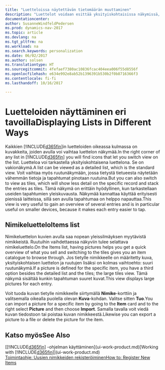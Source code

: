 ```yaml
---
title: "Luetteloissa näytettävän tietomäärän muuttaminen"
description: "Luettelot voidaan esittää yksityiskohtaisissa näkymissä, joista näet lisätietoja, tai ruutuina, joita on helppo silmäillä."
documentationcenter: 
author: SusanneWindfeldPedersen
ms.prod: dynamics-nav-2017
ms.topic: article
ms.devlang: na
ms.tgt_pltfrm: na
ms.workload: na
ms.search.keywords: personalization
ms.date: 06/02/2017
ms.author: solsen
ms.translationtype: HT
ms.sourcegitcommit: 4fefaef7380ac10836fcac404eea006f55d8556f
ms.openlocfilehash: e634e992e8ab52b1396391b530b2f0b8716366f3
ms.contentlocale: fi-fi
ms.lasthandoff: 10/16/2017

---
```

# <a name="displaying-lists-in-different-ways"></a><span data-ttu-id="ef2b2-103">Luetteloiden näyttäminen eri tavoilla</span><span class="sxs-lookup"><span data-stu-id="ef2b2-103">Displaying Lists in Different Ways</span></span>
<span data-ttu-id="ef2b2-104">Kaikkien [!INCLUDE[d365fin](includes/d365fin_md.md)]in luetteloiden oikeassa kulmassa on kuvakkeita, joiden avulla voi vaihtaa luettelon näkymää.</span><span class="sxs-lookup"><span data-stu-id="ef2b2-104">In the right corner of any list in [!INCLUDE[d365fin](includes/d365fin_md.md)] you will find icons that let you switch view on the list.</span></span> <span data-ttu-id="ef2b2-105">Luetteloa voi tarkastella yksityiskohtaisena luettelona. Se on vakionäkymä.</span><span class="sxs-lookup"><span data-stu-id="ef2b2-105">A list can be viewed as a detailed list, which is the standard view.</span></span> <span data-ttu-id="ef2b2-106">Voit vaihtaa myös ruutunäkymään, jossa tietystä tietueesta näytetään vähemmän tietoja ja tapahtumat pinotaan ruutuina.</span><span class="sxs-lookup"><span data-stu-id="ef2b2-106">But you can also switch to view as tiles, which will show less detail on the specific record and stack the entries as tiles.</span></span> <span data-ttu-id="ef2b2-107">Tämä näkymä on erittäin hyödyllinen, kun tarkastellaan useiden tapahtumien yleiskuvausta. Näkymää kannattaa käyttää erityisesti pienissä laitteissa, sillä sen avulla tapahtumaa on helppo napauttaa.</span><span class="sxs-lookup"><span data-stu-id="ef2b2-107">This view is very useful to gain an overview of several entries and is in particular useful on smaller devices, because it makes each entry easier to tap.</span></span>

## <a name="items-list"></a><span data-ttu-id="ef2b2-108">Nimikeluettelo</span><span class="sxs-lookup"><span data-stu-id="ef2b2-108">Items list</span></span>
<span data-ttu-id="ef2b2-109">Nimikeluettelon kuvien avulla saa nopean yleissilmäyksen myytävistä nimikkeistä. Ruutuihin vaihdettaessa näkyviin tulee selattava nimikeluettelo.</span><span class="sxs-lookup"><span data-stu-id="ef2b2-109">On the Items list, having pictures helps you get a quick overview of what you sell and switching to the tiles gives you an item catalogue to browse through.</span></span> <span data-ttu-id="ef2b2-110">Jos tietylle nimikkeelle on määritetty kuva, yksityiskohtaisen luettelon ja ruutujen lisäksi on kolmas vaihtoehto: suuri ruutunäkymä.</span><span class="sxs-lookup"><span data-stu-id="ef2b2-110">If a picture is defined for the specific item, you have a third option besides the detailed list and the tiles; the large tiles view.</span></span> <span data-ttu-id="ef2b2-111">Tämä näkymä sisältää kunkin tapahtuman suuret kuvat.</span><span class="sxs-lookup"><span data-stu-id="ef2b2-111">This view displays large pictures for each entry.</span></span>

<span data-ttu-id="ef2b2-112">Voit tuoda kuvan tietylle nimikkeelle siirtymällä **Nimike**-korttiin ja valitsemalla oikealla puolella olevan **Kuva**-kohdan. Valitse sitten **Tuo**.</span><span class="sxs-lookup"><span data-stu-id="ef2b2-112">You can import a picture for a specific item by going to the **Item** card and to the right select **Picture** and then choose **Import**.</span></span> <span data-ttu-id="ef2b2-113">Samalla tavalla voit viedä kuvan tiedostoon tai poistaa kuvan nimikkeestä.</span><span class="sxs-lookup"><span data-stu-id="ef2b2-113">Likewise you can export a picture to a file or delete the picture for the item.</span></span>  

## <a name="see-also"></a><span data-ttu-id="ef2b2-114">Katso myös</span><span class="sxs-lookup"><span data-stu-id="ef2b2-114">See Also</span></span>
<span data-ttu-id="ef2b2-115">[[!INCLUDE[d365fin](includes/d365fin_md.md)] -ohjelman käyttäminen](ui-work-product.md)</span><span class="sxs-lookup"><span data-stu-id="ef2b2-115">[Working with [!INCLUDE[d365fin](includes/d365fin_md.md)]](ui-work-product.md)</span></span>  
[<span data-ttu-id="ef2b2-116">Toimintaohje: Uusien nimikkeiden rekisteröiminen</span><span class="sxs-lookup"><span data-stu-id="ef2b2-116">How to: Register New Items</span></span>](inventory-how-register-new-items.md)  

